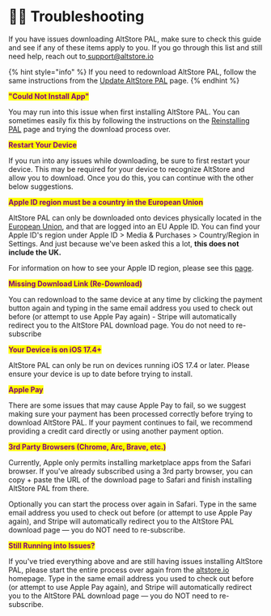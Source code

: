 # 🧑‍🔧 Troubleshooting

If you have issues downloading AltStore PAL, make sure to check this guide and see if any of these items apply to you. If you go through this list and still need help, reach out to[ support@altstore.io](mailto:support@altstore.io)

{% hint style="info" %}
If you need to redownload AltStore PAL, follow the same instructions from the [Update AltStore PAL](broken-reference) page.
{% endhint %}



<mark style="color:purple;">**"Could Not Install App"**</mark>

You may run into this issue when first installing AltStore PAL. You can sometimes easily fix this by following the instructions on the [Reinstalling PAL](broken-reference) page and trying the download process over.



<mark style="color:purple;">**Restart Your Device**</mark>

If you run into any issues while downloading, be sure to first restart your device. This may be required for your device to recognize AltStore and allow you to download. Once you do this, you can continue with the other below suggestions.



<mark style="color:purple;">**Apple ID region must be a country in the European Union**</mark>

AltStore PAL can only be downloaded onto devices physically located in the [European Union](https://european-union.europa.eu/easy-read\_en), and that are logged into an EU Apple ID. You can find your Apple ID's region under Apple ID > Media & Purchases > Country/Region in Settings. And just because we've been asked this a lot, **this does not include the UK.**

For information on how to see your Apple ID region, please see this [page](https://support.apple.com/en-us/118283).



<mark style="color:purple;">**Missing Download Link (Re-Download)**</mark>

You can redownload to the same device at any time by clicking the payment button again and typing in the same email address you used to check out before (or attempt to use Apple Pay again) - Stripe will automatically redirect you to the AltStore PAL download page. You do not need to re-subscribe&#x20;



<mark style="color:purple;">**Your Device is on iOS 17.4+**</mark>

AltStore PAL can only be run on devices running iOS 17.4 or later. Please ensure your device is up to date before trying to install.



<mark style="color:purple;">**Apple Pay**</mark>

There are some issues that may cause Apple Pay to fail, so we suggest making sure your payment has been processed correctly before trying to download AltStore PAL. If your payment continues to fail, we recommend providing a credit card directly or using another payment option.



<mark style="color:purple;">**3rd Party Browsers (Chrome, Arc, Brave, etc.)**</mark>

Currently, Apple only permits installing marketplace apps from the Safari browser. If you've already subscribed using a 3rd party browser, you can copy + paste the URL of the download page to Safari and finish installing AltStore PAL from there.

Optionally you can start the process over again in Safari. Type in the same email address you used to check out before (or attempt to use Apple Pay again), and Stripe will automatically redirect you to the AltStore PAL download page — you do NOT need to re-subscribe.



<mark style="color:purple;">**Still Running into Issues?**</mark>

If you've tried everything above and are still having issues installing AltStore PAL, please start the entire process over again from the [altstore.io](https://altstore.io) homepage. Type in the same email address you used to check out before (or attempt to use Apple Pay again), and Stripe will automatically redirect you to the AltStore PAL download page — you do NOT need to re-subscribe.
